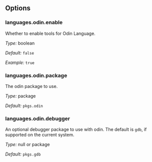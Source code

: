 [comment]: # (Do not edit this file as it is autogenerated. Go to docs/individual-docs if you want to make edits.)


[comment]: # (Please add your documentation on top of this line)

## Options

### languages\.odin\.enable



Whether to enable tools for Odin Language\.



*Type:*
boolean



*Default:*
` false `



*Example:*
` true `



### languages\.odin\.package



The odin package to use\.



*Type:*
package



*Default:*
` pkgs.odin `



### languages\.odin\.debugger

An optional debugger package to use with odin\.
The default is ` gdb `, if supported on the current system\.



*Type:*
null or package



*Default:*
` pkgs.gdb `
